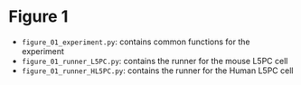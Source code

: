 # Figure 1

- `figure_01_experiment.py`: contains common functions for the experiment
- `figure_01_runner_L5PC.py`: contains the runner for the mouse L5PC cell
- `figure_01_runner_HL5PC.py`: contains the runner for the Human L5PC cell
